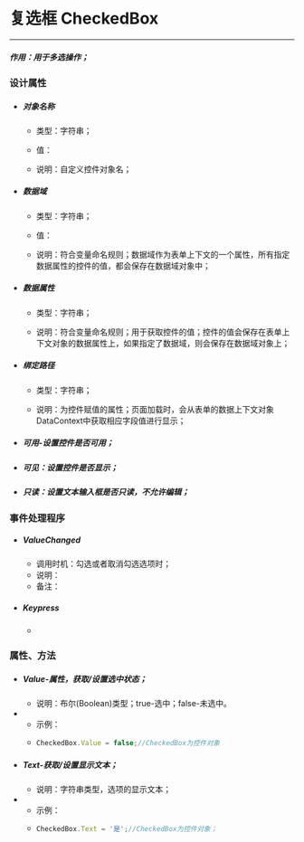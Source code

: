 # 复选框 CheckedBox

---

##### 作用：用于多选操作；

### 设计属性

* ##### 对象名称

  * 类型：字符串；

  * 值：

  * 说明：自定义控件对象名；
* ##### 数据域

  * 类型：字符串；

  * 值：

  * 说明：符合变量命名规则；数据域作为表单上下文的一个属性，所有指定数据属性的控件的值，都会保存在数据域对象中；
* ##### 数据属性

  * 类型：字符串；

  * 说明：符合变量命名规则；用于获取控件的值；控件的值会保存在表单上下文对象的数据属性上，如果指定了数据域，则会保存在数据域对象上；
* ##### 绑定路径

  * 类型：字符串；

  * 说明：为控件赋值的属性；页面加载时，会从表单的数据上下文对象DataContext中获取相应字段值进行显示；
* ##### 可用-设置控件是否可用；
* ##### 可见：设置控件是否显示；
* ##### 只读：设置文本输入框是否只读，不允许编辑；

### 事件处理程序

* ##### ValueChanged

  * 调用时机：勾选或者取消勾选选项时；
  * 说明：
  * 备注：
* ##### Keypress

  * 

### 属性、方法

* ##### Value-属性，获取/设置选中状态；

  * 说明：布尔\(Boolean\)类型；true-选中；false-未选中。
* * 示例：
  * ```js
    CheckedBox.Value = false;//CheckedBox为控件对象
    ```
* ##### Text-获取/设置显示文本；

  * 说明：字符串类型，选项的显示文本；
* * 示例：
  * ```js
    CheckedBox.Text = '是';//CheckedBox为控件对象；
    ```



